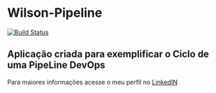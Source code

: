 # Wilson-Pipeline

<!-- Altere a Flag abaixo com sua URL do Travis -->
[![Build Status](https://travis-ci.org/.svg?branch=master)](https://travis-ci.org/simple-unittest)

## Aplicação criada para exemplificar o Ciclo de uma PipeLine DevOps


Para maiores informações acesse o meu perfil no [LinkedIN](https://www.linkedin.com/in/wilsonribeiro2/)
